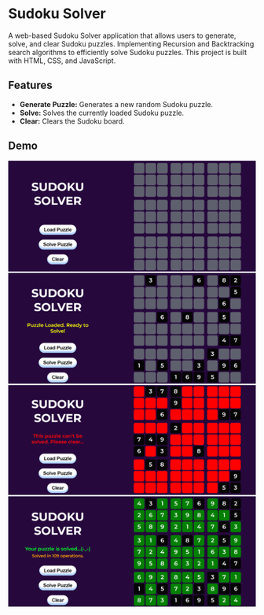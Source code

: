 # Sudoku Solver

A web-based Sudoku Solver application that allows users to generate, solve, and clear Sudoku puzzles. Implementing Recursion and Backtracking search algorithms to efficiently solve Sudoku puzzles. 
This project is built with HTML, CSS, and JavaScript.

## Features

- **Generate Puzzle:** Generates a new random Sudoku puzzle.
- **Solve:** Solves the currently loaded Sudoku puzzle.
- **Clear:** Clears the Sudoku board.

## Demo

![Sudoku Solver Screenshot](screenshot1.png)
![Sudoku Solver Screenshot](screenshot2.png)
![Sudoku Solver Screenshot](screenshot3.png)
![Sudoku Solver Screenshot](screenshot4.png)
